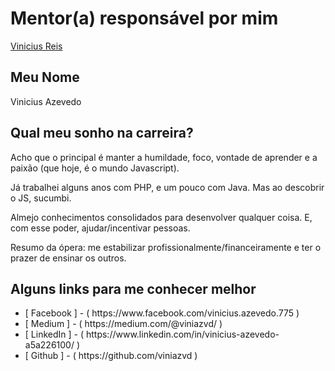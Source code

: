 # Mentor(a) responsável por mim

[Vinicius Reis](https://github.com/viniazvd/mentoria/blob/master/profiles/mentors/profiles/vinicius_reis.md)

## Meu Nome

Vinicius Azevedo

## Qual meu sonho na carreira?

Acho que o principal é manter a humildade, foco, vontade de aprender e a paixão (que hoje, é o mundo Javascript).

Já trabalhei alguns anos com PHP, e um pouco com Java. Mas ao descobrir o JS, sucumbi. 

Almejo conhecimentos consolidados para desenvolver qualquer coisa. E, com esse poder, ajudar/incentivar pessoas.

Resumo da ópera: me estabilizar profissionalmente/financeiramente e ter o prazer de ensinar os outros. 


## Alguns links para me conhecer melhor

<ul>
  <li>[ Facebook ] - ( https://www.facebook.com/vinicius.azevedo.775 )</li>
  <li>[ Medium ] - ( https://medium.com/@viniazvd/ )</li>
  <li>[ LinkedIn ] - ( https://www.linkedin.com/in/vinicius-azevedo-a5a226100/ )</li>
  <li>[ Github ] - ( https://github.com/viniazvd )</li>
</ul>
